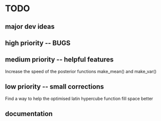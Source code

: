 # TODO

## major dev ideas

## high priority -- BUGS

## medium priority -- helpful features
Increase the speed of the posterior functions make\_mean() and make\_var()

## low priority -- small corrections
Find a way to help the optimised latin hypercube function fill space better

## documentation
